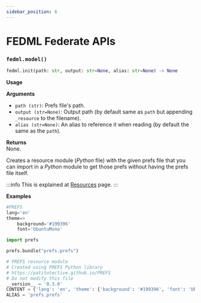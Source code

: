 ```yaml
---
sidebar_position: 6
---
```


# FEDML Federate APIs

### `fedml.model()`
```py
fedml.init(path: str, output: str=None, alias: str=None) -> None
```
**Usage**


**Arguments**  
- `path (str)`: Prefs file's path.
- `output (str=None)`: Output path (by default same as `path` but appending `_resource` to the filename).
- `alias (str=None)`: An alias to reference it when reading (by default the same as the `path`).

**Returns**  
None. 

Creates a resource module (_Python_ file) with the given prefs file that you can import in a _Python_ module to get those prefs without having the prefs file itself.

:::info
This is explained at [Resources](../resources#how-to-create-a-resource-module) page.
:::

**Examples**  
```py title="prefs.prefs"
#PREFS
lang='en'
theme=>
    background='#199396'
    font='UbuntuMono'
```
```py
import prefs

prefs.bundle("prefs.prefs")
```
```py title="prefs_resource.py"
# PREFS resource module
# Created using PREFS Python library
# https://patitotective.github.io/PREFS
# Do not modify this file
__version__ = '0.3.0'
CONTENT = {'lang': 'en', 'theme': {'background': '#199396', 'font': 'UbuntuMono'}}
ALIAS = 'prefs.prefs'
```
